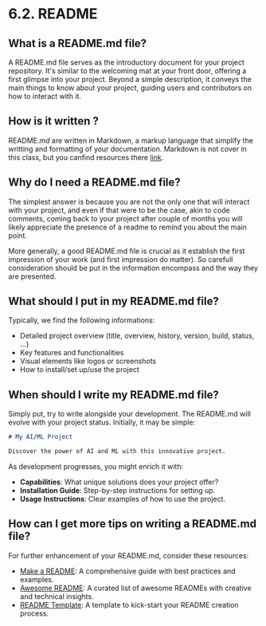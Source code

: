 # 6.2. README

## What is a README.md file?

A README.md file serves as the introductory document for your project repository.
It's similar to the welcoming mat at your front door, offering a first glimpse into your project.
Beyond a simple description, it conveys the main things to know about your project, guiding users and contributors on how to interact with it.

## How is it written ?

README.*md* are written in Markdown, a markup language that simplify the writting and formatting of your documentation. Markdown is not cover in this class, but you canfind resources there [link](https://www.markdownguide.org/).


## Why do I need a README.md file?

The simplest answer is because you are not the only one that will interact with your project, and even if that were to be the case, akin to code comments, coming back to your project after couple of months you will likely appreciate the presence of a readme to remind you about the main point.


More generally, a good README.md file is crucial as it establish the first impression of your work (and first impression do matter).
So carefull consideration should be put in the information encompass and the way they are presented.

## What should I put in my README.md file?

Typically, we find the following informations:
- Detailed project overview (title, overview, history, version, build, status, ...)
- Key features and functionalities
- Visual elements like logos or screenshots
- How to install/set up/use the project


## When should I write my README.md file?

Simply put, try to write alongside your development.
The README.md will evolve with your project status. Initially, it may be simple:

```markdown
# My AI/ML Project

Discover the power of AI and ML with this innovative project.
```

As development progresses, you might enrich it with:
- **Capabilities**: What unique solutions does your project offer?
- **Installation Guide**: Step-by-step instructions for setting up.
- **Usage Instructions**: Clear examples of how to use the project.

## How can I get more tips on writing a README.md file?

For further enhancement of your README.md, consider these resources:
- [Make a README](https://www.makeareadme.com/): A comprehensive guide with best practices and examples.
- [Awesome README](https://github.com/matiassingers/awesome-readme): A curated list of awesome READMEs with creative and technical insights.
- [README Template](https://gist.github.com/PurpleBooth/109311bb0361f32d87a2): A template to kick-start your README creation process.